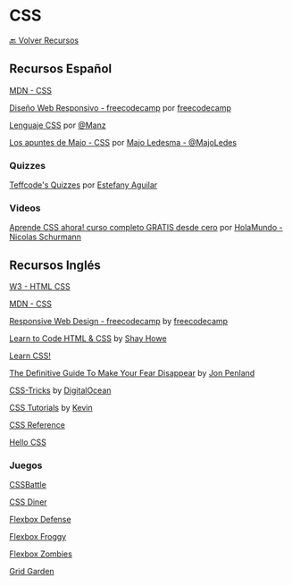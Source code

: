 
# CSS

[🔙 Volver Recursos](https://github.com/vanessamarely/recursos-frontend)


## Recursos Español

[MDN - CSS](https://developer.mozilla.org/es/docs/Web/CSS)

[Diseño Web Responsivo - freecodecamp](https://www.freecodecamp.org/espanol/learn/responsive-web-design/) por [freecodecamp](https://www.freecodecamp.org)

[Lenguaje CSS](https://lenguajecss.com/css/) por [@Manz](https://twitter.com/Manz) 

[Los apuntes de Majo - CSS](https://drive.google.com/file/d/1WqIw3tPS6gNhEnma7iHl-PEfByKSIYGK/view?usp=sharing) por [Majo Ledesma - @MajoLedes](https://twitter.com/MajoLedes) 


### Quizzes

[Teffcode's Quizzes](https://teffcode-community.github.io/quizzes/) por [Estefany Aguilar](https://linktr.ee/teffcode)


### Videos

[Aprende CSS ahora! curso completo GRATIS desde cero](https://www.youtube.com/watch?v=wZniZEbPAzk&ab_channel=HolaMundo) por [HolaMundo - Nicolas Schurmann](https://www.youtube.com/channel/UC4FHiPgS1KXkUMx3dxBUtPg)


## Recursos Inglés

[W3 - HTML CSS](https://www.w3.org/standards/webdesign/htmlcss)

[MDN - CSS](https://developer.mozilla.org/en-US/docs/Web/CSS)

[Responsive Web Design - freecodecamp](https://www.freecodecamp.org/learn/responsive-web-design/) by [freecodecamp](https://www.freecodecamp.org)

[Learn to Code HTML & CSS](https://learn.shayhowe.com/html-css/) by [Shay Howe](https://twitter.com/shayhowe)

[Learn CSS!](https://web.dev/learn/css/)

[The Definitive Guide To Make Your Fear Disappear](https://html.com/css/) by [Jon Penland](https://html.com/author/jon-penland/)

[CSS-Tricks](https://css-tricks.com/) by [DigitalOcean](https://www.digitalocean.com/)

[CSS Tutorials](https://www.codeanalogies.com/#css) by [Kevin](codeanalogies.com)

[CSS Reference](https://cssreference.io/)

[Hello CSS](https://www.internetingishard.com/html-and-css/hello-css/)


### Juegos

[CSSBattle](https://cssbattle.dev/)

[CSS Diner](http://flukeout.github.io)

[Flexbox Defense](http://www.flexboxdefense.com)

[Flexbox Froggy](https://flexboxfroggy.com)

[Flexbox Zombies](https://mastery.games/flexboxzombies/)

[Grid Garden](https://cssgridgarden.com)




